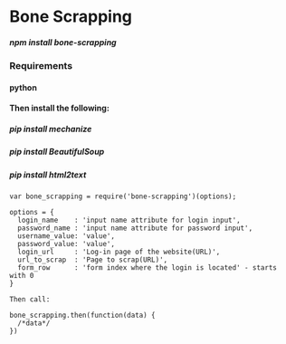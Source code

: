 Bone Scrapping
==================

##### npm install bone-scrapping

### Requirements
#### python

#### Then install the following:
##### pip install mechanize
##### pip install BeautifulSoup
##### pip install html2text


```
var bone_scrapping = require('bone-scrapping')(options);
```

```
options = {
  login_name    : 'input name attribute for login input',
  password_name : 'input name attribute for password input',
  username_value: 'value',
  password_value: 'value',
  login_url     : 'Log-in page of the website(URL)',
  url_to_scrap  : 'Page to scrap(URL)',
  form_row      : 'form index where the login is located' - starts with 0
}
```
```
Then call:

bone_scrapping.then(function(data) {
  /*data*/
})
```
